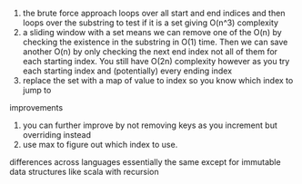 1. the brute force approach loops over all start and end indices and then 
loops over the substring to test if it is a set giving O(n^3) complexity
2. a sliding window with a set means we can remove one of the O(n) by 
checking the existence in the substring in O(1) time. Then we can save
another O(n) by only checking the next end index not all of them for each 
starting index. You still have O(2n) complexity however as you try each 
starting index and (potentially) every ending index
3. replace the set with a map of value to index so you know which index to 
jump to

improvements
1. you can further improve by not removing keys as you increment but overriding
instead
2. use max to figure out which index to use.

differences across languages
essentially the same except for immutable data structures like scala with 
recursion